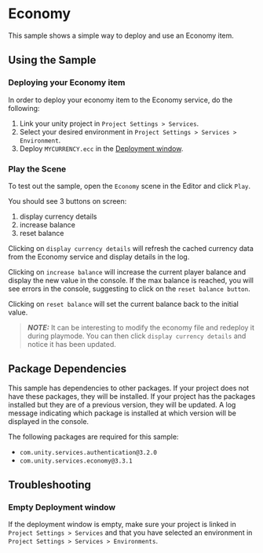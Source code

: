 # Economy

This sample shows a simple way to deploy and use an Economy item.

## Using the Sample

### Deploying your Economy item

In order to deploy your economy item to the Economy service, do the following:

1. Link your unity project in `Project Settings > Services`.
2. Select your desired environment in `Project Settings > Services > Environment`.
3. Deploy `MYCURRENCY.ecc` in the [Deployment window](https://docs.unity3d.com/Packages/com.unity.services.deployment@latest/manual/deployment_window.html).

### Play the Scene

To test out the sample, open the `Economy` scene in the Editor and click `Play`.

You should see 3 buttons on screen:
1. display currency details
2. increase balance
3. reset balance

Clicking on `display currency details` will refresh the cached currency data from the Economy service and display details in the log.

Clicking on `increase balance` will increase the current player balance and display the new value in the console.
If the max balance is reached, you will see errors in the console, suggesting to click on the `reset balance button`.

Clicking on `reset balance` will set the current balance back to the initial value.

> **_NOTE:_**  It can be interesting to modify the economy file and redeploy it during playmode. You can then click
> `display currency details` and notice it has been updated.

## Package Dependencies

This sample has dependencies to other packages.
If your project does not have these packages, they will be installed.
If your project has the packages installed but they are of a previous version, they will be updated.
A log message indicating which package is installed at which version will be displayed in the console.

The following packages are required for this sample:
- `com.unity.services.authentication@3.2.0`
- `com.unity.services.economy@3.3.1`

## Troubleshooting

### Empty Deployment window

If the deployment window is empty, make sure your project is linked in `Project Settings > Services` and that you have selected an environment in `Project Settings > Services > Environments`.
